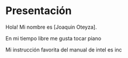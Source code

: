 # Presentación
Hola! Mi nombre es [Joaquin Oteyza].

En mi tiempo libre me gusta tocar piano

Mi instrucción favorita del manual de intel es inc